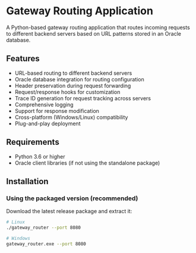 # Gateway Routing Application

A Python-based gateway routing application that routes incoming requests to different backend servers based on URL patterns stored in an Oracle database.

## Features

- URL-based routing to different backend servers
- Oracle database integration for routing configuration
- Header preservation during request forwarding
- Request/response hooks for customization
- Trace ID generation for request tracking across servers
- Comprehensive logging
- Support for response modification
- Cross-platform (Windows/Linux) compatibility
- Plug-and-play deployment

## Requirements

- Python 3.6 or higher
- Oracle client libraries (if not using the standalone package)

## Installation

### Using the packaged version (recommended)

Download the latest release package and extract it:

```bash
# Linux
./gateway_router --port 8080

# Windows
gateway_router.exe --port 8080